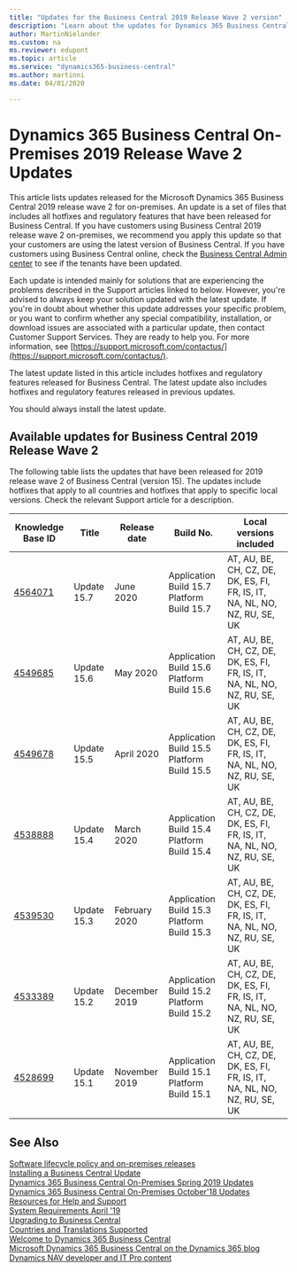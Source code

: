 ```yaml
---
title: "Updates for the Business Central 2019 Release Wave 2 version"
description: "Learn about the updates for Dynamics 365 Business Central on-premises deployments."
author: MartinNielander
ms.custom: na
ms.reviewer: edupont
ms.topic: article
ms.service: "dynamics365-business-central"
ms.author: martinni
ms.date: 04/01/2020

---
```


# Dynamics 365 Business Central On-Premises 2019 Release Wave 2 Updates

This article lists updates released for the Microsoft Dynamics 365 Business Central 2019 release wave 2 for on-premises. An update is a set of files that includes all hotfixes and regulatory features that have been released for Business Central. If you have customers using Business Central 2019 release wave 2 on-premises, we recommend you apply this update so that your customers are using the latest version of Business Central. If you have customers using Business Central online, check the [Business Central Admin center](/dynamics365/business-central/dev-itpro/administration/tenant-admin-center) to see if the tenants have been updated.  

Each update is intended mainly for solutions that are experiencing the problems described in the Support articles linked to below. However, you're advised to always keep your solution updated with the latest update. If you're in doubt about whether this update addresses your specific problem, or you want to confirm whether any special compatibility, installation, or download issues are associated with a particular update, then contact Customer Support Services. They are ready to help you. For more information, see [https://support.microsoft.com/contactus/](https://support.microsoft.com/contactus/).

The latest update listed in this article includes hotfixes and regulatory features released for Business Central. The latest update also includes hotfixes and regulatory features released in previous updates.  

You should always install the latest update.

## Available updates for Business Central 2019 Release Wave 2

The following table lists the updates that have been released for 2019 release wave 2 of Business Central (version 15). The updates include hotfixes that apply to all countries and hotfixes that apply to specific local versions. Check the relevant Support article for a description.

|Knowledge Base ID                                           |Title                |Release date  |Build No. |Local versions included |
|------------------------------------------------------------|---------------------|--------------|----------|------------------------|
|[4564071](https://support.microsoft.com/help/4564071)|Update 15.7|June 2020|Application Build 15.7</br>Platform Build 15.7|AT, AU, BE, CH, CZ, DE, DK, ES, FI, FR, IS, IT, NA, NL, NO, NZ, RU, SE, UK|
|[4549685](https://support.microsoft.com/help/4549685)|Update 15.6|May 2020|Application Build 15.6</br>Platform Build 15.6|AT, AU, BE, CH, CZ, DE, DK, ES, FI, FR, IS, IT, NA, NL, NO, NZ, RU, SE, UK|
|[4549678](https://support.microsoft.com/help/4549678)|Update 15.5|April 2020|Application Build 15.5</br>Platform Build 15.5|AT, AU, BE, CH, CZ, DE, DK, ES, FI, FR, IS, IT, NA, NL, NO, NZ, RU, SE, UK|
|[4538888](https://support.microsoft.com/help/4538888)|Update 15.4|March 2020|Application Build 15.4</br>Platform Build 15.4|AT, AU, BE, CH, CZ, DE, DK, ES, FI, FR, IS, IT, NA, NL, NO, NZ, RU, SE, UK|
|[4539530](https://support.microsoft.com/help/4539530)|Update 15.3|February 2020|Application Build 15.3</br>Platform Build 15.3|AT, AU, BE, CH, CZ, DE, DK, ES, FI, FR, IS, IT, NA, NL, NO, NZ, RU, SE, UK|
|[4533389](https://support.microsoft.com/help/4533389)|Update 15.2|December 2019|Application Build 15.2</br>Platform Build 15.2|AT, AU, BE, CH, CZ, DE, DK, ES, FI, FR, IS, IT, NA, NL, NO, NZ, RU, SE, UK|
|[4528699](https://support.microsoft.com/help/4528699) |Update 15.1 |November 2019|Application Build 15.1</br>Platform Build 15.1|AT, AU, BE, CH, CZ, DE, DK, ES, FI, FR, IS, IT, NA, NL, NO, NZ, RU, SE, UK|

## See Also

[Software lifecycle policy and on-premises releases](../terms/lifecycle-policy-on-premises.md)  
[Installing a Business Central Update](../upgrade/upgrading-cumulative-update-v15.md)  
[Dynamics 365 Business Central On-Premises Spring 2019 Updates](update-versions-14.md)  
[Dynamics 365 Business Central On-Premises October'18 Updates](update-versions-13.md)  
[Resources for Help and Support](../help-and-support.md)  
[System Requirements April '19](system-requirement-business-central.md)  
[Upgrading to Business Central](../upgrade/upgrading-to-business-central.md)  
[Countries and Translations Supported](../compliance/apptest-countries-and-translations.md)  
[Welcome to Dynamics 365 Business Central](/dynamics365/business-central/index)  
[Microsoft Dynamics 365 Business Central on the Dynamics 365 blog](https://cloudblogs.microsoft.com/dynamics365/it/product/business-central/)  
[Dynamics NAV developer and IT Pro content](/dynamics-nav/index)  
